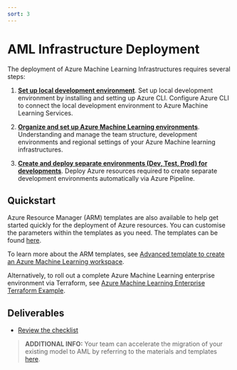 ```yaml
---
sort: 3
---
```

# AML Infrastructure Deployment

The deployment of Azure Machine Learning Infrastructures requires several steps:
1. [**Set up local development environment**](1-SetupLocalEnvironment.md). 
   Set up local development environment by installing and setting up Azure CLI. 
   Configure Azure CLI to connect the local development environment to Azure Machine Learning Services.

2. [**Organize and set up Azure Machine Learning environments**](2-OrganizeAMLEnvironment.md).
   Understanding and manage the team structure, development environments and regional settings of your Azure Machine learning infrastructures.


3. [**Create and deploy separate environments (Dev, Test, Prod) for developments**](3-CreateSeparateEnvironments.md). 
   Deploy Azure resources required to create separate development environments automatically via Azure Pipeline.

## Quickstart
Azure Resource Manager (ARM) templates are also available to help get started quickly for the deployment of Azure resources.
You can customise the parameters within the templates as you need. 
The templates can be found [here](https://github.com/vNEXTAU/azureml-ops-accelerator/tree/dev/3-Deploy/ARMTEMPLATES).

To learn more about the ARM templates, see [Advanced template to create an Azure Machine Learning workspace](ARMTemplates/README.md).

Alternatively, to roll out a complete Azure Machine Learning enterprise environment via Terraform, see
[Azure Machine Learning Enterprise Terraform Example](azure-machine-learning-terraform/README.md).

## Deliverables
* [Review the checklist](checklist.md)

> **ADDITIONAL INFO:** Your team can accelerate the migration of your existing model to AML by referring to the materials and templates [here](../4-Migrate/README.md).